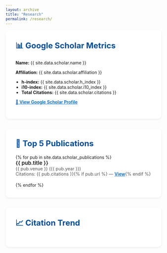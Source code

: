 ```yaml
---
layout: archive
title: "Research"
permalink: /research/
---
```


<!-- Inline styling for now; move to CSS file if needed -->
<style>
  .card {
    background-color: #ffffff;
    border-radius: 12px;
    padding: 2rem;
    margin-bottom: 2rem;
    box-shadow: 0 2px 6px rgba(0, 0, 0, 0.08);
    max-width: 800px;
    margin-left: auto;
    margin-right: auto;
  }

  .card h2 {
    margin-top: 0;
    font-size: 1.6rem;
    color: #004d99;
  }

  .card ul {
    padding-left: 1.2rem;
  }

  .metric-item {
    margin-bottom: 0.3rem;
  }

  .pub-item {
    margin-bottom: 1.2rem;
  }

  .pub-title {
    font-weight: 600;
    font-size: 1.05rem;
  }

  .pub-meta {
    font-size: 0.9rem;
    color: #555;
  }

  .link {
    font-weight: 600;
    color: #0066cc;
  }

  canvas {
    display: block;
    margin: 0 auto;
  }
</style>

<div class="card">
  <h2>📊 Google Scholar Metrics</h2>
  <p class="metric-item"><strong>Name:</strong> {{ site.data.scholar.name }}</p>
  <p class="metric-item"><strong>Affiliation:</strong> {{ site.data.scholar.affiliation }}</p>
  <ul>
    <li><strong>h-index:</strong> {{ site.data.scholar.h_index }}</li>
    <li><strong>i10-index:</strong> {{ site.data.scholar.i10_index }}</li>
    <li><strong>Total Citations:</strong> {{ site.data.scholar.citations }}</li>
  </ul>
  <p><a class="link" href="{{ site.data.scholar.url }}" target="_blank">🔗 View Google Scholar Profile</a></p>
</div>

<div class="card">
  <h2>📄 Top 5 Publications</h2>
  {% for pub in site.data.scholar_publications %}
    <div class="pub-item">
      <div class="pub-title">{{ pub.title }}</div>
      <div class="pub-meta">
        {{ pub.venue }} ({{ pub.year }})  
        <br>
        Citations: {{ pub.citations }}{% if pub.url %} — <a href="{{ pub.url }}" class="link" target="_blank">View</a>{% endif %}
      </div>
    </div>
  {% endfor %}
</div>

<div class="card">  <!-- Changed from citation-card to card for consistency -->
  <h2>📈 Citation Trend</h2>
  <canvas id="citationChart"></canvas> <!-- Removed fixed width/height -->
</div>

<script src="https://cdn.jsdelivr.net/npm/chart.js@3.7.1"></script> <!-- Pinned version -->
<script>
  document.addEventListener('DOMContentLoaded', function() {
    // Debug: Check if data is loading
    console.log("Citation data:", {
      {% for item in site.data.scholar_citations %}
        "{{ item[0] }}": {{ item[1] }}{% unless forloop.last %},{% endunless %}
      {% endfor %}
    });

    const ctx = document.getElementById('citationChart').getContext('2d');
    
    new Chart(ctx, {
      type: 'bar',
      data: {
        labels: [
          {% for item in site.data.scholar_citations %}
            "{{ item[0] }}"{% unless forloop.last %},{% endunless %}
          {% endfor %}
        ],
        datasets: [{
          label: 'Citations per Year',
          data: [
            {% for item in site.data.scholar_citations %}
              {{ item[1] }}{% unless forloop.last %},{% endunless %}
            {% endfor %}
          ],
          backgroundColor: 'rgba(0, 123, 255, 0.6)',
          borderColor: 'rgba(0, 123, 255, 1)',
          borderWidth: 1
        }]
      },
      options: {
        responsive: true,
        maintainAspectRatio: false,
        plugins: {
          legend: {
            position: 'top',
          }
        },
        scales: {
          y: {
            beginAtZero: true,
            title: {
              display: true,
              text: 'Number of Citations'
            },
            ticks: {
              stepSize: 1
            }
          },
          x: {
            title: {
              display: true,
              text: 'Year'
            }
          }
        }
      }
    });
  });
</script>
